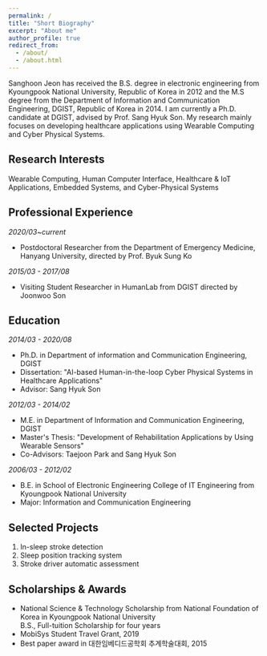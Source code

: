 ```yaml
---
permalink: /
title: "Short Biography"
excerpt: "About me"
author_profile: true
redirect_from: 
  - /about/
  - /about.html
---
```


Sanghoon Jeon has received the B.S. degree in electronic engineering from Kyoungpook National University, Republic of Korea in 2012 and the M.S degree from the Department of Information and Communication Engineering, DGIST, Republic of Korea in 2014. I am currently a Ph.D. candidate at DGIST, advised by Prof. Sang Hyuk Son. My research mainly focuses on developing healthcare applications using Wearable Computing and Cyber Physical Systems.


## Research Interests
Wearable Computing, Human Computer Interface, Healthcare & IoT Applications, Embedded Systems, and Cyber-Physical Systems

## Professional Experience
_2020/03~current_  
  * Postdoctoral Researcher from the  Department of Emergency Medicine, Hanyang University, directed by Prof. Byuk Sung Ko

_2015/03 - 2017/08_  
  * Visiting Student Researcher in HumanLab from DGIST directed by Joonwoo Son



## Education
_2014/03 - 2020/08_
  * Ph.D. in Department of information and Communication Engineering, DGIST
  * Dissertation: "AI-based Human-in-the-loop Cyber Physical Systems in Healthcare Applications"
  * Advisor: Sang Hyuk Son

_2012/03 - 2014/02_
  * M.E. in Department of Information and Communication Engineering, DGIST
  * Master's Thesis: "Development of Rehabilitation Applications by Using Wearable Sensors"
  * Co-Advisors: Taejoon Park and Sang Hyuk Son

_2006/03 - 2012/02_
  * B.E. in School of Electronic Engineering College of IT Engineering from Kyoungpook National University
  * Major: Information and Communication Engineering

## Selected Projects
  1. In-sleep stroke detection
  2. Sleep position tracking system
  3. Stroke driver automatic assessment

## Scholarships & Awards
  * National Science & Technology Scholarship from National Foundation of Korea in Kyoungpook National University <br>
    B.S., Full-tuition Scholarship for four years
  * MobiSys Student Travel Grant, 2019
  * Best paper award in 대한임베디드공학회 추계학술대회, 2015 

